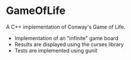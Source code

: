 # GameOfLife

A C++ implementation of Conway's Game of Life. 

* Implementation of an "infinite" game board
* Results are displayed using the curses library
* Tests are implemented using gunit
